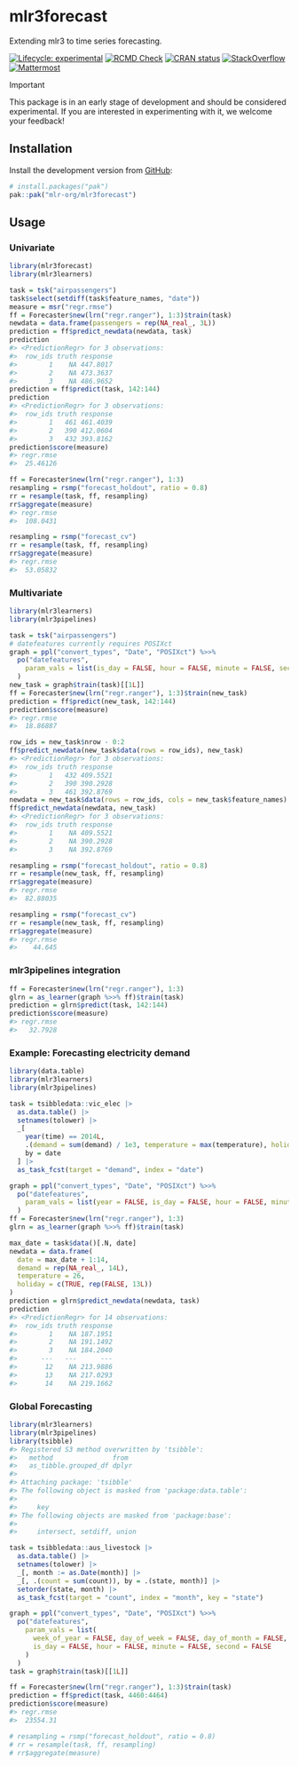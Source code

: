 
# mlr3forecast

Extending mlr3 to time series forecasting.

<!-- badges: start -->

[![Lifecycle:
experimental](https://img.shields.io/badge/lifecycle-experimental-orange.svg)](https://lifecycle.r-lib.org/articles/stages.html#experimental)
[![RCMD
Check](https://github.com/mlr-org/mlr3forecast/actions/workflows/rcmdcheck.yaml/badge.svg)](https://github.com/mlr-org/mlr3forecast/actions/workflows/rcmdcheck.yaml)
[![CRAN
status](https://www.r-pkg.org/badges/version/mlr3forecast)](https://CRAN.R-project.org/package=mlr3forecast)
[![StackOverflow](https://img.shields.io/badge/stackoverflow-mlr3-orange.svg)](https://stackoverflow.com/questions/tagged/mlr3)
[![Mattermost](https://img.shields.io/badge/chat-mattermost-orange.svg)](https://lmmisld-lmu-stats-slds.srv.mwn.de/mlr_invite/)
<!-- badges: end -->

> [!IMPORTANT]
> This package is in an early stage of development and should be considered experimental.
> If you are interested in experimenting with it, we welcome your feedback!

## Installation

Install the development version from [GitHub](https://github.com/):

``` r
# install.packages("pak")
pak::pak("mlr-org/mlr3forecast")
```

## Usage

### Univariate

``` r
library(mlr3forecast)
library(mlr3learners)

task = tsk("airpassengers")
task$select(setdiff(task$feature_names, "date"))
measure = msr("regr.rmse")
ff = Forecaster$new(lrn("regr.ranger"), 1:3)$train(task)
newdata = data.frame(passengers = rep(NA_real_, 3L))
prediction = ff$predict_newdata(newdata, task)
prediction
#> <PredictionRegr> for 3 observations:
#>  row_ids truth response
#>        1    NA 447.8017
#>        2    NA 473.3637
#>        3    NA 486.9652
prediction = ff$predict(task, 142:144)
prediction
#> <PredictionRegr> for 3 observations:
#>  row_ids truth response
#>        1   461 461.4039
#>        2   390 412.0604
#>        3   432 393.8162
prediction$score(measure)
#> regr.rmse 
#>  25.46126

ff = Forecaster$new(lrn("regr.ranger"), 1:3)
resampling = rsmp("forecast_holdout", ratio = 0.8)
rr = resample(task, ff, resampling)
rr$aggregate(measure)
#> regr.rmse 
#>  108.0431

resampling = rsmp("forecast_cv")
rr = resample(task, ff, resampling)
rr$aggregate(measure)
#> regr.rmse 
#>  53.05832
```

### Multivariate

``` r
library(mlr3learners)
library(mlr3pipelines)

task = tsk("airpassengers")
# datefeatures currently requires POSIXct
graph = ppl("convert_types", "Date", "POSIXct") %>>%
  po("datefeatures",
    param_vals = list(is_day = FALSE, hour = FALSE, minute = FALSE, second = FALSE)
  )
new_task = graph$train(task)[[1L]]
ff = Forecaster$new(lrn("regr.ranger"), 1:3)$train(new_task)
prediction = ff$predict(new_task, 142:144)
prediction$score(measure)
#> regr.rmse 
#>  18.86887

row_ids = new_task$nrow - 0:2
ff$predict_newdata(new_task$data(rows = row_ids), new_task)
#> <PredictionRegr> for 3 observations:
#>  row_ids truth response
#>        1   432 409.5521
#>        2   390 390.2928
#>        3   461 392.8769
newdata = new_task$data(rows = row_ids, cols = new_task$feature_names)
ff$predict_newdata(newdata, new_task)
#> <PredictionRegr> for 3 observations:
#>  row_ids truth response
#>        1    NA 409.5521
#>        2    NA 390.2928
#>        3    NA 392.8769

resampling = rsmp("forecast_holdout", ratio = 0.8)
rr = resample(new_task, ff, resampling)
rr$aggregate(measure)
#> regr.rmse 
#>  82.88035

resampling = rsmp("forecast_cv")
rr = resample(new_task, ff, resampling)
rr$aggregate(measure)
#> regr.rmse 
#>    44.645
```

### mlr3pipelines integration

``` r
ff = Forecaster$new(lrn("regr.ranger"), 1:3)
glrn = as_learner(graph %>>% ff)$train(task)
prediction = glrn$predict(task, 142:144)
prediction$score(measure)
#> regr.rmse 
#>   32.7928
```

### Example: Forecasting electricity demand

``` r
library(data.table)
library(mlr3learners)
library(mlr3pipelines)

task = tsibbledata::vic_elec |>
  as.data.table() |>
  setnames(tolower) |>
  _[
    year(time) == 2014L,
    .(demand = sum(demand) / 1e3, temperature = max(temperature), holiday = any(holiday)),
    by = date
  ] |>
  as_task_fcst(target = "demand", index = "date")

graph = ppl("convert_types", "Date", "POSIXct") %>>%
  po("datefeatures",
    param_vals = list(year = FALSE, is_day = FALSE, hour = FALSE, minute = FALSE, second = FALSE)
  )
ff = Forecaster$new(lrn("regr.ranger"), 1:3)
glrn = as_learner(graph %>>% ff)$train(task)

max_date = task$data()[.N, date]
newdata = data.frame(
  date = max_date + 1:14,
  demand = rep(NA_real_, 14L),
  temperature = 26,
  holiday = c(TRUE, rep(FALSE, 13L))
)
prediction = glrn$predict_newdata(newdata, task)
prediction
#> <PredictionRegr> for 14 observations:
#>  row_ids truth response
#>        1    NA 187.1951
#>        2    NA 191.1492
#>        3    NA 184.2040
#>      ---   ---      ---
#>       12    NA 213.9886
#>       13    NA 217.0293
#>       14    NA 219.1662
```

### Global Forecasting

``` r
library(mlr3learners)
library(mlr3pipelines)
library(tsibble)
#> Registered S3 method overwritten by 'tsibble':
#>   method               from 
#>   as_tibble.grouped_df dplyr
#> 
#> Attaching package: 'tsibble'
#> The following object is masked from 'package:data.table':
#> 
#>     key
#> The following objects are masked from 'package:base':
#> 
#>     intersect, setdiff, union

task = tsibbledata::aus_livestock |>
  as.data.table() |>
  setnames(tolower) |>
  _[, month := as.Date(month)] |>
  _[, .(count = sum(count)), by = .(state, month)] |>
  setorder(state, month) |>
  as_task_fcst(target = "count", index = "month", key = "state")

graph = ppl("convert_types", "Date", "POSIXct") %>>%
  po("datefeatures",
    param_vals = list(
      week_of_year = FALSE, day_of_week = FALSE, day_of_month = FALSE, day_of_year = FALSE,
      is_day = FALSE, hour = FALSE, minute = FALSE, second = FALSE
    )
  )
task = graph$train(task)[[1L]]

ff = Forecaster$new(lrn("regr.ranger"), 1:3)$train(task)
prediction = ff$predict(task, 4460:4464)
prediction$score(measure)
#> regr.rmse 
#>  23554.31

# resampling = rsmp("forecast_holdout", ratio = 0.8)
# rr = resample(task, ff, resampling)
# rr$aggregate(measure)
```
